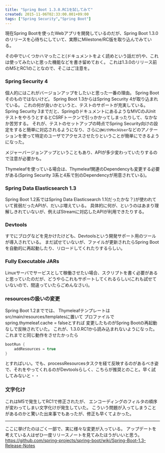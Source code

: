 ```yaml
---
title: "Spring Boot 1.3.0.RC1を試してみて"
created: 2015-11-06T02:33:00.001+09:00
tags: ["Spring Security","Spring Boot"]
---
```

現在Spring Bootを使ったWebアプリを開発しているのだが、Spring Boot 1.3.0のリリースを心待ちにしていて、実際にMilestone/RC版を取り込んでみている。

その中でいくつかハマったこと(ドキュメントをよく読めという話だが)や、これは使ってみたいと思った機能などを書き留めておく。
これは1.3.0のリリース前のM5とRC1のことなので、そこはご注意を。
<!--more-->

### Spring Security 4

個人的にはこれがバージョンアップをしたいと思った一番の理由。
Spring Bootそのものではないけど。
Spring Boot 1.3からはSpring Security 4が取り込まれている。
これの何が良いかというと、テストのサポートが充実している。
Spring Security 3までだと、SpringのドキュメントにあるようなMVCのJUnitテストをやろうとするとCSRFトークンで引っかかってしまったりして、なかなか苦労する。
それが、テストのセットアップの時点でSpring Security向けの設定をすると簡単に対応されるようになり、さらに`@WithMockUser`などのアノテーションを使って特定のユーザでアクセスさせたりということが簡単にできるようになった。

メジャーバージョンアップということもあり、APIが多少変わっていたりするので注意が必要かも。

Thymeleafを使っている場合は、Thymeleaf関連のDependencyも変更する必要がある(Spring Security 3系と4系で別のDependencyが用意されている)。

### Spring Data Elasticsearch 1.3

Spring Boot 1.2系ではSpring Data Elasticsearch 1.1(だったかな？)が使われていて貧弱だったAPIが、だいぶ増えている。
具体的に何が、というのはあまり理解しきれていないが、例えばStreamに対応したAPIが利用できたりする。

### Devtools

すでにブログなどを見かけたけども、Devtoolsという開発サポート用のツールが導入されている。
まだ試せていないが、ファイルが更新されたらSpring Bootを自動的に再起動したり、リロードしてくれたりするらしい。

### Fully Executable JARs

Linuxサーバでサービスとして稼働させたい場合、スクリプトを書く必要があると思っていたのだが、どうやらこれもサポートしてくれるらしい(これも試せていないので、間違っていたらごめんなさい)。

### resourcesの扱いの変更

Spring Boot 1.2まででは、
Thymeleafテンプレートはsrc/main/resources/templatesに置いて
プロファイルでspring.thymeleaf.cache = falseとすれば
変更したものがSpring Bootの再起動なしで反映されていた。
これが、1.3.0.RC1から読み込まれないようになった。
これまでと同じ動作をさせたかったら

```groovy
bootRun {
    addResources = true
}
```

とすればいい。でも、processResourcesタスクを経て反映するのがあるべき姿で、それをやってくれるのがDevtoolsらしく、こちらが推奨とのこと。早く試してみないと・・

### 文字化け

これはM5で発生してRC1で修正されたが、
エンコーディングのフィルタの順序が変わってしまい文字化けが発生していた。
こういう問題が入ってしまうことがあるのかと驚いた出来事でもあったが、修正も早くてよかった。

---

ここに挙げたのはごく一部で、実に様々な変更が入っている。
アップデートを考えている人はぜひ一度リリースノートを見てみたほうがいいと思う。
https://github.com/spring-projects/spring-boot/wiki/Spring-Boot-1.3-Release-Notes
